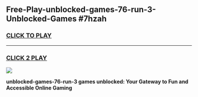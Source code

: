 
## Free-Play-unblocked-games-76-run-3-Unblocked-Games #7hzah
<h3>
<a href="https://news.freeplayer.one?title=unblocked-games-76-run-3&ref=8M">CLICK TO PLAY</a></h3>
<hr>

<h3>
<a href="https://news.freeplayer.one?title=unblocked-games-76-run-3&ref=8M">CLICK 2 PLAY</a>
  
</h3>

<a href="https://news.freeplayer.one?title=unblocked-games-76-run-3&ref=8M"><img src="https://clearcache.store/games.png"></a>


**unblocked-games-76-run-3 games unblocked: Your Gateway to Fun and Accessible Online Gaming**
